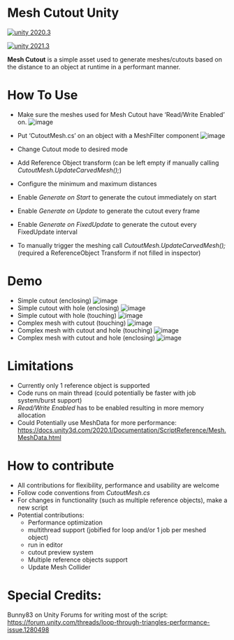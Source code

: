 # Mesh Cutout Unity

<p><a target="_blank" rel="noopener noreferrer" href="https://camo.githubusercontent.com/abcf7bd8842b8a54ef3b570e76c3b4478f481292d0b43ffc9c43104a39fd8196/68747470733a2f2f696d672e736869656c64732e696f2f62616467652f756e6974792d323032302e332d677265656e2e7376673f7374796c653d666c61742d737175617265"><img src="https://camo.githubusercontent.com/abcf7bd8842b8a54ef3b570e76c3b4478f481292d0b43ffc9c43104a39fd8196/68747470733a2f2f696d672e736869656c64732e696f2f62616467652f756e6974792d323032302e332d677265656e2e7376673f7374796c653d666c61742d737175617265" alt="unity 2020.3" data-canonical-src="https://img.shields.io/badge/unity-2020.3-green.svg?style=flat-square" style="max-width: 100%;"></a></p>

<p><a target="_blank" rel="noopener noreferrer" href="https://camo.githubusercontent.com/02d95570ab6a8f7d96171f63e38f763f6b994fc3548e225ff018795b136bf8ac/68747470733a2f2f696d672e736869656c64732e696f2f62616467652f756e6974792d323032312e332d677265656e2e7376673f7374796c653d666c61742d737175617265"><img src="https://camo.githubusercontent.com/02d95570ab6a8f7d96171f63e38f763f6b994fc3548e225ff018795b136bf8ac/68747470733a2f2f696d672e736869656c64732e696f2f62616467652f756e6974792d323032312e332d677265656e2e7376673f7374796c653d666c61742d737175617265" alt="unity 2021.3" data-canonical-src="https://img.shields.io/badge/unity-2021.3-green.svg?style=flat-square" style="max-width: 100%;"></a></p>


<b>Mesh Cutout</b> is a simple asset used to generate meshes/cutouts based on the distance to an object at runtime in a performant manner.



# How To Use

- Make sure the meshes used for Mesh Cutout have ‘Read/Write Enabled’ on. 
![image](https://user-images.githubusercontent.com/41569500/183391552-30397ef5-812a-4c65-8103-b0b63d8e78ce.png)

- Put ‘CutoutMesh.cs’ on an object with a MeshFilter component
![image](https://user-images.githubusercontent.com/41569500/183391631-b14a281a-4ccb-48e8-afb5-08133a9b1775.png)

- Change Cutout mode to desired mode

- Add Reference Object transform (can be left empty if manually calling <i>CutoutMesh.UpdateCarvedMesh();</i>)

- Configure the minimum and maximum distances

- Enable <i>Generate on Start</i> to generate the cutout immediately on start

- Enable <i>Generate on Update</i> to generate the cutout every frame

- Enable <i>Generate on FixedUpdate</i> to generate the cutout every FixedUpdate interval 

- To manually trigger the meshing call <i>CutoutMesh.UpdateCarvedMesh();</i> (required a ReferenceObject Transform if not filled in inspector)



# Demo

- Simple cutout (enclosing)
![image](https://user-images.githubusercontent.com/41569500/183393490-ddf8836b-f58b-43b1-8da8-d0c0d3146723.png)
- Simple cutout with hole (enclosing)
![image](https://user-images.githubusercontent.com/41569500/183393609-2bf11af5-a93d-466a-a77a-e7b756466b5d.png)
- Simple cutout with hole (touching)
![image](https://user-images.githubusercontent.com/41569500/183393708-b6dcbe9a-d78b-419c-8d57-31d0cad8c6a2.png)
- Complex mesh with cutout (touching)
![image](https://user-images.githubusercontent.com/41569500/183393868-506ee34b-f2a5-4a87-9186-1baa6c61d546.png)
- Complex mesh with cutout and hole (touching)
![image](https://user-images.githubusercontent.com/41569500/183394051-0d656288-ba4c-435a-9301-e2dae5586aff.png)
- Complex mesh with cutout and hole (enclosing)
![image](https://user-images.githubusercontent.com/41569500/183394717-8929ccf3-cbfe-44df-aa3a-3cc872dc83a1.png)


# Limitations

- Currently only 1 reference object is supported
- Code runs on main thread (could potentially be faster with job system/burst support)
- <i>Read/Write Enabled</i> has to be enabled resulting in more memory allocation
- Could Potentially use MeshData for more performance: <a>https://docs.unity3d.com/2020.1/Documentation/ScriptReference/Mesh.MeshData.html</a>



# How to contribute

- All contributions for flexibility, performance and usability are welcome
- Follow code conventions from <i>CutoutMesh.cs</i>
- For changes in functionality (such as multiple reference objects), make a new script
- Potential contributions: 
  - Performance optimization
  - multithread support (jobified for loop and/or 1 job per meshed object)
  - run in editor
  - cutout preview system
  - Multiple reference objects support
  - Update Mesh Collider



# Special Credits:
Bunny83 on Unity Forums for writing most of the script:
https://forum.unity.com/threads/loop-through-triangles-performance-issue.1280498  
